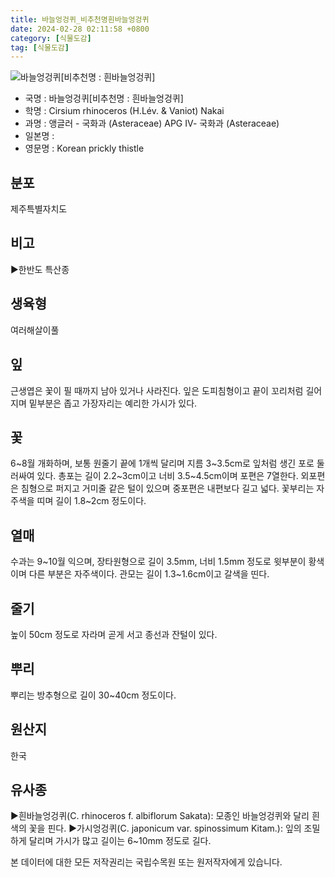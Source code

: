```yaml
---
title: 바늘엉겅퀴_비추천명흰바늘엉겅퀴
date: 2024-02-28 02:11:58 +0800
category: [식물도감]
tag: [식물도감]
---
```




![바늘엉겅퀴[비추천명 : 흰바늘엉겅퀴]](/fileUpload/plants/basic/Compositae/Cirsium/1000627/1000627_2020_1_th2.JPG)
- 국명 : 바늘엉겅퀴[비추천명 : 흰바늘엉겅퀴]
- 학명 : Cirsium rhinoceros (H.Lév. & Vaniot) Nakai
- 과명 : 앵글러 - 국화과 (Asteraceae) APG Ⅳ- 국화과 (Asteraceae)
- 일본명 : 
- 영문명 : Korean prickly thistle


## 분포
제주특별자치도
## 비고
▶한반도 특산종
## 생육형
여러해살이풀
## 잎
근생엽은 꽃이 필 때까지 남아 있거나 사라진다. 잎은 도피침형이고 끝이 꼬리처럼 길어지며 밑부분은 좁고 가장자리는 예리한 가시가 있다.
## 꽃
6~8월 개화하며, 보통 원줄기 끝에 1개씩 달리며 지름 3~3.5cm로 잎처럼 생긴 포로 둘러싸여 있다. 총포는 길이 2.2~3cm이고 너비 3.5~4.5cm이며 포편은 7열한다. 외포편은 침형으로 퍼지고 거미줄 같은 털이 있으며 중포편은 내편보다 길고 넓다. 꽃부리는 자주색을 띠며 길이 1.8~2cm 정도이다.
## 열매
수과는 9~10월 익으며, 장타원형으로 길이 3.5mm, 너비 1.5mm 정도로 윗부분이 황색이며 다른 부분은 자주색이다. 관모는 길이 1.3~1.6cm이고 갈색을 띤다.
## 줄기
높이 50cm 정도로 자라며 곧게 서고 종선과 잔털이 있다.
## 뿌리
뿌리는 방추형으로 길이 30~40cm 정도이다.
## 원산지
한국
## 유사종
▶흰바늘엉겅퀴(C. rhinoceros f. albiflorum Sakata): 모종인 바늘엉겅퀴와 달리 흰색의 꽃을 핀다.▶가시엉겅퀴(C. japonicum var. spinossimum Kitam.): 잎의 조밀하게 달리며 가시가 많고 길이는 6~10mm 정도로 길다.






본 데이터에 대한 모든 저작권리는 국립수목원 또는 원저작자에게 있습니다.
